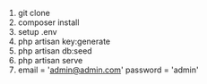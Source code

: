 1. git clone
2. composer install
3. setup .env
4. php artisan key:generate
5. php artisan db:seed
6. php artisan serve
7. email = 'admin@admin.com' password = 'admin'
